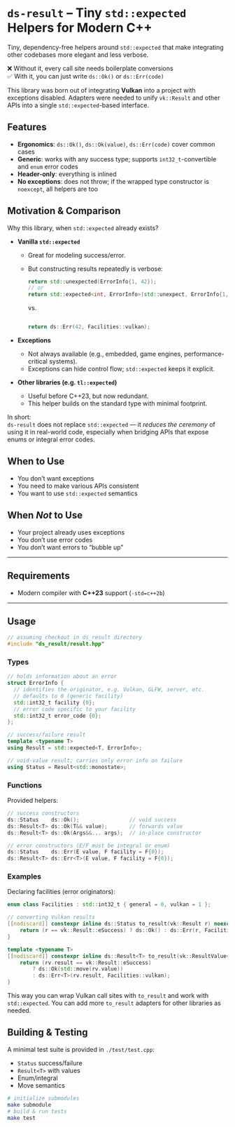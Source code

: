 # `ds-result` – Tiny `std::expected` Helpers for Modern C++

Tiny, dependency-free helpers around `std::expected` that make integrating other
codebases more elegant and less verbose.

❌ Without it, every call site needs boilerplate conversions  
✅ With it, you can just write `ds::Ok()` or `ds::Err(code)`

This library was born out of integrating **Vulkan** into a project
with exceptions disabled. Adapters were needed to unify `vk::Result` and
other APIs into a single `std::expected`-based interface.

## Features

- **Ergonomics**: `ds::Ok()`, `ds::Ok(value)`, `ds::Err(code)` cover common cases
- **Generic**: works with any success type; supports `int32_t`-convertible and `enum` error codes
- **Header-only**: everything is inlined
- **No exceptions**: does not throw; if the wrapped type constructor is `noexcept`, all helpers are too

## Motivation & Comparison

Why this library, when `std::expected` already exists?

- **Vanilla `std::expected`**

  - Great for modeling success/error.
  - But constructing results repeatedly is verbose:

    ```cpp
    return std::unexpected(ErrorInfo{1, 42});
    // or
    return std::expected<int, ErrorInfo>(std::unexpect, ErrorInfo{1, 42});
    ```

    vs.

    ```cpp

    return ds::Err(42, Facilities::vulkan);
    ```

- **Exceptions**

  - Not always available (e.g., embedded, game engines, performance-critical systems).
  - Exceptions can hide control flow; `std::expected` keeps it explicit.

- **Other libraries (e.g. `tl::expected`)**
  - Useful before C++23, but now redundant.
  - This helper builds on the standard type with minimal footprint.

In short:  
`ds-result` does not replace `std::expected` — it _reduces the ceremony_ of using it in real-world code, especially when bridging APIs that expose enums or integral error codes.

## When to Use

- You don’t want exceptions
- You need to make various APIs consistent
- You want to use `std::expected` semantics

## When _Not_ to Use

- Your project already uses exceptions
- You don’t use error codes
- You don’t want errors to “bubble up”

---

## Requirements

- Modern compiler with **C++23** support (`-std=c++2b`)

---

## Usage

```cpp
// assuming checkout in ds_result directory
#include "ds_result/result.hpp"
```

### Types

```cpp
// holds information about an error
struct ErrorInfo {
  // identifies the originator, e.g. Vulkan, GLFW, server, etc.
  // defaults to 0 (generic facility)
  std::int32_t facility {0};
  // error code specific to your facility
  std::int32_t error_code {0};
};

// success/failure result
template <typename T>
using Result = std::expected<T, ErrorInfo>;

// void-value result; carries only error info on failure
using Status = Result<std::monostate>;
```

### Functions

Provided helpers:

```cpp
// success constructors
ds::Status    ds::Ok();                // void success
ds::Result<T> ds::Ok(T&& value);       // forwards value
ds::Result<T> ds::Ok(Args&&... args);  // in-place constructor

// error constructors (E/F must be integral or enum)
ds::Status    ds::Err(E value, F facility = F{0});
ds::Result<T> ds::Err<T>(E value, F facility = F{0});
```

### Examples

Declaring facilities (error originators):

```cpp
enum class Facilities : std::int32_t { general = 0, vulkan = 1 };

// converting Vulkan results
[[nodiscard]] constexpr inline ds::Status to_result(vk::Result r) noexcept {
    return (r == vk::Result::eSuccess) ? ds::Ok() : ds::Err(r, Facilities::vulkan);
}

template <typename T>
[[nodiscard]] constexpr inline ds::Result<T> to_result(vk::ResultValue<T>&& rv) noexcept {
    return (rv.result == vk::Result::eSuccess)
        ? ds::Ok(std::move(rv.value))
        : ds::Err<T>(rv.result, Facilities::vulkan);
}

```

This way you can wrap Vulkan call sites with `to_result` and work with `std::expected`.
You can add more `to_result` adapters for other libraries as needed.

## Building & Testing

A minimal test suite is provided in `./test/test.cpp`:

- `Status` success/failure
- `Result<T>` with values
- Enum/integral
- Move semantics

```sh
# initialize submodules
make submodule
# build & run tests
make test
```
